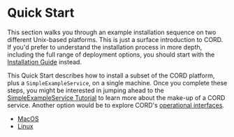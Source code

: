 # Quick Start

This section walks you through an example installation sequence on two
different Unix-based platforms. This is just a surface introduction to
CORD. If you'd prefer to understand the installation process in more
depth, including the full range of deployment options, you should
start with the [Installation Guide](README.md) instead.

This Quick Start describes how to install a subset of the CORD
platform, plus a `SimpleExampleService`, on a single machine. Once you
complete these steps, you might be interested in jumping ahead to the
[SimpleExampleService Tutorial](simpleexampleservice/simple-example-service.md)
to learn more about the make-up of a CORD service. Another option
would be to explore CORD's [operational interfaces](operating_cord/general.md). 

* [MacOS](macos.md)
* [Linux](linux.md)
